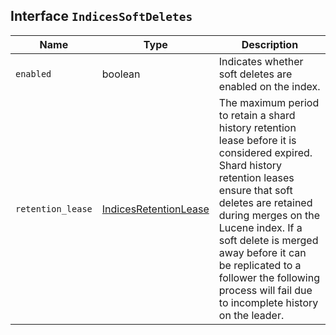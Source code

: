 ## Interface `IndicesSoftDeletes`

| Name | Type | Description |
| - | - | - |
| `enabled` | boolean | Indicates whether soft deletes are enabled on the index. |
| `retention_lease` | [IndicesRetentionLease](./IndicesRetentionLease.md) | The maximum period to retain a shard history retention lease before it is considered expired. Shard history retention leases ensure that soft deletes are retained during merges on the Lucene index. If a soft delete is merged away before it can be replicated to a follower the following process will fail due to incomplete history on the leader. |
